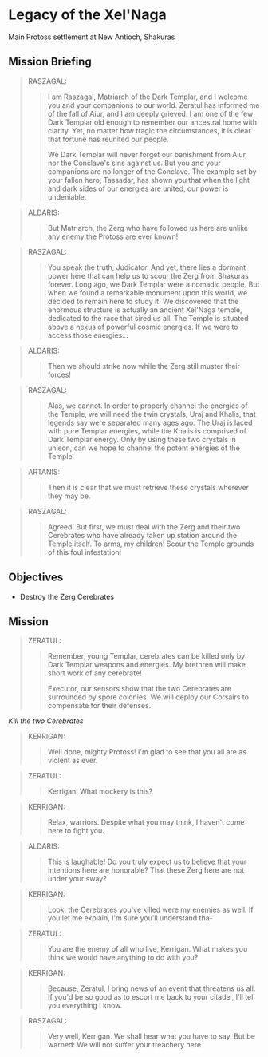 # Legacy of the Xel'Naga

Main Protoss settlement at New Antioch, Shakuras

## Mission Briefing

> RASZAGAL:
>> I am Raszagal, Matriarch of the Dark Templar, and I welcome you and your companions to our world. Zeratul has informed me of the fall of Aiur, and I am deeply grieved. I am one of the few Dark Templar old enough to remember our ancestral home with clarity. Yet, no matter how tragic the circumstances, it is clear that fortune has reunited our people.
>>
>> We Dark Templar will never forget our banishment from Aiur, nor the Conclave's sins against us. But you and your companions are no longer of the Conclave. The example set by your fallen hero, Tassadar, has shown you that when the light and dark sides of our energies are united, our power is undeniable.

> ALDARIS:
>> But Matriarch, the Zerg who have followed us here are unlike any enemy the Protoss are ever known!

> RASZAGAL:
>> You speak the truth, Judicator. And yet, there lies a dormant power here that can help us to scour the Zerg from Shakuras forever. Long ago, we Dark Templar were a nomadic people. But when we found a remarkable monument upon this world, we decided to remain here to study it. We discovered that the enormous structure is actually an ancient Xel'Naga temple, dedicated to the race that sired us all. The Temple is situated above a nexus of powerful cosmic energies. If we were to access those energies...

> ALDARIS:
>> Then we should strike now while the Zerg still muster their forces!

> RASZAGAL:
>> Alas, we cannot. In order to properly channel the energies of the Temple, we will need the twin crystals, Uraj and Khalis, that legends say were separated many ages ago. The Uraj is laced with pure Templar energies, while the Khalis is comprised of Dark Templar energy. Only by using these two crystals in unison, can we hope to channel the potent energies of the Temple.

> ARTANIS:
>> Then it is clear that we must retrieve these crystals wherever they may be.

> RASZAGAL:
>> Agreed. But first, we must deal with the Zerg and their two Cerebrates who have already taken up station around the Temple itself. To arms, my children! Scour the Temple grounds of this foul infestation!

## Objectives

- Destroy the Zerg Cerebrates

## Mission

> ZERATUL:
>> Remember, young Templar, cerebrates can be killed only by Dark Templar weapons and energies. My brethren will make short work of any cerebrate!
>>
>> Executor, our sensors show that the two Cerebrates are surrounded by spore colonies. We will deploy our Corsairs to compensate for their defenses.

_Kill the two Cerebrates_

> KERRIGAN:
>> Well done, mighty Protoss! I'm glad to see that you all are as violent as ever.

> ZERATUL:
>> Kerrigan! What mockery is this?

> KERRIGAN:
>> Relax, warriors. Despite what you may think, I haven't come here to fight you.

> ALDARIS:
>> This is laughable! Do you truly expect us to believe that your intentions here are honorable? That these Zerg here are not under your sway?

> KERRIGAN:
>> Look, the Cerebrates you've killed were my enemies as well. If you let me explain, I'm sure you'll understand tha-

> ZERATUL:
>> You are the enemy of all who live, Kerrigan. What makes you think we would have anything to do with you?

> KERRIGAN:
>> Because, Zeratul, I bring news of an event that threatens us all. If you'd be so good as to escort me back to your citadel, I'll tell you everything I know.

> RASZAGAL:
>> Very well, Kerrigan. We shall hear what you have to say. But be warned: We will not suffer your treachery here.